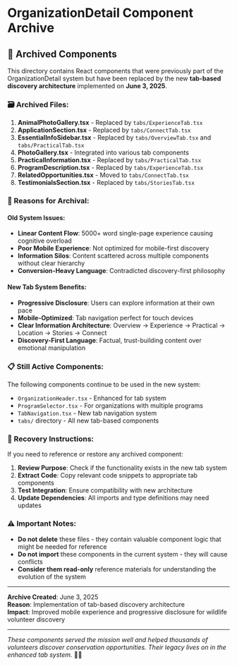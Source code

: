 # OrganizationDetail Component Archive

## 📁 Archived Components

This directory contains React components that were previously part of the OrganizationDetail system but have been replaced by the new **tab-based discovery architecture** implemented on **June 3, 2025**.

### 🗃️ Archived Files:

1. **AnimalPhotoGallery.tsx** - Replaced by `tabs/ExperienceTab.tsx`
2. **ApplicationSection.tsx** - Replaced by `tabs/ConnectTab.tsx`
3. **EssentialInfoSidebar.tsx** - Replaced by `tabs/OverviewTab.tsx` and `tabs/PracticalTab.tsx`
4. **PhotoGallery.tsx** - Integrated into various tab components
5. **PracticalInformation.tsx** - Replaced by `tabs/PracticalTab.tsx`
6. **ProgramDescription.tsx** - Replaced by `tabs/ExperienceTab.tsx`
7. **RelatedOpportunities.tsx** - Moved to `tabs/ConnectTab.tsx`
8. **TestimonialsSection.tsx** - Replaced by `tabs/StoriesTab.tsx`

### 🚀 Reasons for Archival:

#### **Old System Issues:**
- **Linear Content Flow**: 5000+ word single-page experience causing cognitive overload
- **Poor Mobile Experience**: Not optimized for mobile-first discovery
- **Information Silos**: Content scattered across multiple components without clear hierarchy
- **Conversion-Heavy Language**: Contradicted discovery-first philosophy

#### **New Tab System Benefits:**
- **Progressive Disclosure**: Users can explore information at their own pace
- **Mobile-Optimized**: Tab navigation perfect for touch devices
- **Clear Information Architecture**: Overview → Experience → Practical → Location → Stories → Connect
- **Discovery-First Language**: Factual, trust-building content over emotional manipulation

### 📋 Still Active Components:

The following components continue to be used in the new system:
- `OrganizationHeader.tsx` - Enhanced for tab system
- `ProgramSelector.tsx` - For organizations with multiple programs  
- `TabNavigation.tsx` - New tab navigation system
- `tabs/` directory - All new tab-based components

### 🔄 Recovery Instructions:

If you need to reference or restore any archived component:

1. **Review Purpose**: Check if the functionality exists in the new tab system
2. **Extract Code**: Copy relevant code snippets to appropriate tab components
3. **Test Integration**: Ensure compatibility with new architecture
4. **Update Dependencies**: All imports and type definitions may need updates

### ⚠️ Important Notes:

- **Do not delete** these files - they contain valuable component logic that might be needed for reference
- **Do not import** these components in the current system - they will cause conflicts
- **Consider them read-only** reference materials for understanding the evolution of the system

---

**Archive Created**: June 3, 2025  
**Reason**: Implementation of tab-based discovery architecture  
**Impact**: Improved mobile experience and progressive disclosure for wildlife volunteer discovery

---

*These components served the mission well and helped thousands of volunteers discover conservation opportunities. Their legacy lives on in the enhanced tab system.* 🦁💚
